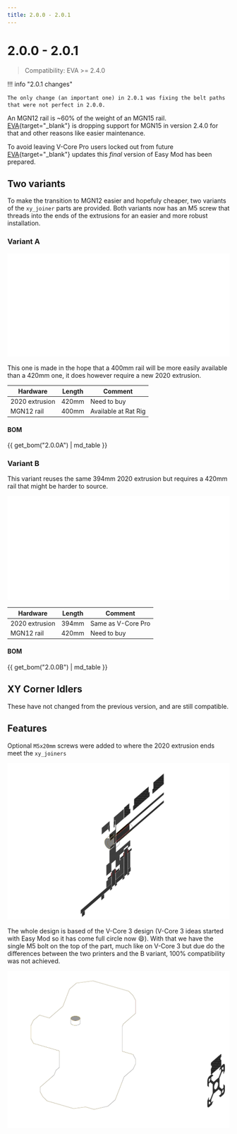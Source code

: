 ```yaml
---
title: 2.0.0 - 2.0.1
---
```

# 2.0.0 - 2.0.1

> Compatibility: EVA >= 2.4.0

!!! info "2.0.1 changes"

    The only change (an important one) in 2.0.1 was fixing the belt paths that were not perfect in 2.0.0.

An MGN12 rail is ~60% of the weight of an MGN15 rail. [EVA](https://main.eva-3d.page/){target="_blank"} is dropping support for MGN15 in version 2.4.0 for that and other reasons like easier maintenance. 

To avoid leaving V-Core Pro users locked out from future [EVA](https://main.eva-3d.page/){target="_blank"} updates this *final* version of Easy Mod has been prepared.

## Two variants

To make the transition to MGN12 easier and hopefuly cheaper, two variants of the `xy_joiner` parts are provided. Both variants now has an M5 screw that threads into the ends of the extrusions for an easier and more robust installation.

### Variant A

![](../assets/em_X%20gantry_a.png)

This one is made in the hope that a 400mm rail will be more easily available than a 420mm one, it does however require a new 2020 extrusion. 

| Hardware         | Length     | Comment              |
| ---------------- | ---------- | -------------------- |
| 2020 extrusion   | 420mm      | Need to buy          |
| MGN12 rail       | 400mm      | Available at Rat Rig |

#### BOM

{{ get_bom("2.0.0A") | md_table }}

### Variant B

This variant reuses the same 394mm 2020 extrusion but requires a 420mm rail that might be harder to source.

![](../assets/em_X%20gantry_b.png)

| Hardware         | Length     | Comment              |
| ---------------- | ---------- | -------------------- |
| 2020 extrusion   | 394mm      | Same as V-Core Pro   |
| MGN12 rail       | 420mm      | Need to buy          |

#### BOM

{{ get_bom("2.0.0B") | md_table }}

## XY Corner Idlers

These have not changed from the previous version, and are still compatible.

## Features

Optional `M5x20mm` screws were added to where the 2020 extrusion ends meet the `xy_joiners`

![](../assets/x_gantry_slice_features.png)

The whole design is based of the V-Core 3 design (V-Core 3 ideas started with Easy Mod so it has come full circle now :smile:). With that we have the single M5 bolt on the top of the part, much like on V-Core 3 but due do the differences between the two printers and the B variant, 100% compatibility was not achieved.

![](../assets/x_gantry_slice.png)

